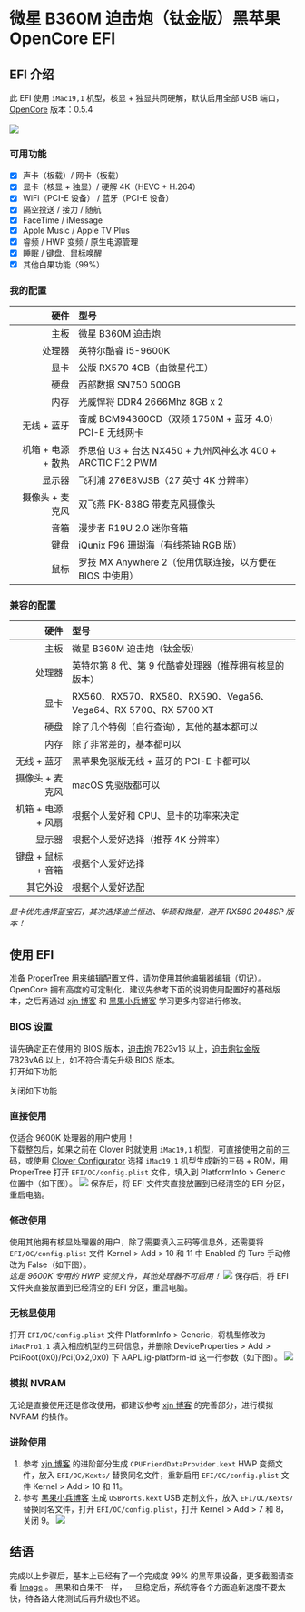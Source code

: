 # 微星 B360M 迫击炮（钛金版）黑苹果 OpenCore EFI

## EFI 介绍
此 EFI 使用 `iMac19,1` 机型，核显 + 独显共同硬解，默认启用全部 USB 端口，[OpenCore](https://github.com/acidanthera/OpenCorePkg) 版本：0.5.4<br>
<br>
![](https://raw.githubusercontent.com/GeQ1an/MSI-B360M-MORTAR-HACKINTOSH-OPENCORE-EFI/master/Images/About.png)

### 可用功能
- [x] 声卡（板载）/ 网卡（板载）
- [x] 显卡（核显 + 独显）/ 硬解 4K（HEVC + H.264）
- [x] WiFi（PCI-E 设备） / 蓝牙（PCI-E 设备）
- [x] 隔空投送 / 接力 / 随航
- [x] FaceTime / iMessage
- [x] Apple Music / Apple TV Plus
- [x] 睿频 / HWP 变频 / 原生电源管理
- [x] 睡眠 / 键盘、鼠标唤醒
- [x] 其他白果功能（99%）

### 我的配置

|         硬件       |                   型号                     | 
|-------------------:|:------------------------------------------|
|               主板 | 微星 B360M 迫击炮                               |
|             处理器 | 英特尔酷睿 i5-9600K                            |
|               显卡 | 公版 RX570 4GB（由微星代工）                    |
|               硬盘 | 西部数据 SN750 500GB                          |
|               内存 | 光威悍将 DDR4 2666Mhz 8GB x 2                 |
|        无线 + 蓝牙 | 奋威 BCM94360CD（双频 1750M + 蓝牙 4.0）PCI-E 无线网卡  |
|  机箱 + 电源 + 散热 | 乔思伯 U3 + 台达 NX450 + 九州风神玄冰 400 + ARCTIC F12 PWM |
|             显示器 | 飞利浦 276E8VJSB（27 英寸 4K 分辨率）                 |
|     摄像头 + 麦克风 | 双飞燕 PK-838G 带麦克风摄像头                       |
|               音箱 | 漫步者 R19U 2.0 迷你音箱                           |
|               键盘 | iQunix F96 珊瑚海（有线茶轴 RGB 版）                 |
|               鼠标 | 罗技 MX Anywhere 2（使用优联连接，以方便在 BIOS 中使用）   |

### 兼容的配置

|         硬件       |                              型号                           | 
|-------------------:|:------------------------------------------------------------|
|               主板 | 微星 B360M 迫击炮（钛金版）                                    |
|             处理器 | 英特尔第 8 代、第 9 代酷睿处理器（推荐拥有核显的版本）             |
|               显卡 | RX560、RX570、RX580、RX590、Vega56、Vega64、RX 5700、RX 5700 XT |
|               硬盘 | 除了几个特例（自行查询），其他的基本都可以                         |
|               内存 | 除了非常差的，基本都可以                                        |
|        无线 + 蓝牙 | 黑苹果免驱版无线 + 蓝牙的 PCI-E 卡都可以                          |
|     摄像头 + 麦克风 | macOS 免驱版都可以                                             |
|  机箱 + 电源 + 风扇 | 根据个人爱好和 CPU、显卡的功率来决定                               |
|             显示器 | 根据个人爱好选择（推荐 4K 分辨率）                                |
|  键盘 + 鼠标 + 音箱 | 根据个人爱好选择                                                |
|           其它外设 | 根据个人爱好选配                                              |

*显卡优先选择蓝宝石，其次选择迪兰恒进、华硕和微星，避开 RX580 2048SP 版本！*

## 使用 EFI
准备 [ProperTree](https://blog.xjn819.com/wp-content/uploads/2019/10/ProperTree.zip) 用来编辑配置文件，请勿使用其他编辑器编辑（切记）。<br>
OpenCore 拥有高度的可定制化，建议先参考下面的说明使用配置好的基础版本，之后再通过 [xjn 博客](https://blog.xjn819.com/?p=543) 和 [黑果小兵博客](https://blog.daliansky.net/OpenCore-BootLoader.html) 学习更多内容进行修改。

### BIOS 设置
请先确定正在使用的 BIOS 版本，[迫击炮](https://cn.msi.com/Motherboard/support/B360M-MORTAR) 7B23v16 以上，[迫击炮钛金版](https://cn.msi.com/Motherboard/support/B360M-MORTAR-TITANIUM) 7B23vA6 以上，如不符合请先升级 BIOS 版本。<br>
打开如下功能<br>

关闭如下功能<br>

### 直接使用
仅适合 9600K 处理器的用户使用！<br>
下载整包后，如果之前在 Clover 时就使用 `iMac19,1` 机型，可直接使用之前的三码，或使用 [Clover Configurator](https://mackie100projects.altervista.org/download-clover-configurator/) 选择 `iMac19,1` 机型生成新的三码 + ROM，用 ProperTree 打开 `EFI/OC/config.plist` 文件，填入到 PlatformInfo > Generic 位置中（如下图）。
![](https://raw.githubusercontent.com/GeQ1an/MSI-B360M-MORTAR-HACKINTOSH-OPENCORE-EFI/master/Images/ProperTree_PlatformInfo.png)
保存后，将 EFI 文件夹直接放置到已经清空的 EFI 分区，重启电脑。

### 修改使用
使用其他拥有核显处理器的用户，除了需要填入三码等信息外，还需要将 `EFI/OC/config.plist` 文件 Kernel > Add > 10 和 11 中 Enabled 的 Ture 手动修改为 False（如下图）。<br>
*这是 9600K 专用的 HWP 变频文件，其他处理器不可启用！*
![](https://github.com/GeQ1an/MSI-B360M-MORTAR-HACKINTOSH-OPENCORE-EFI/blob/master/Images/ProperTree_Kernel.png)
保存后，将 EFI 文件夹直接放置到已经清空的 EFI 分区，重启电脑。

### 无核显使用
打开 `EFI/OC/config.plist` 文件 PlatformInfo > Generic，将机型修改为 `iMacPro1,1` 填入相应机型的三码信息，并删除 DeviceProperties > Add > PciRoot(0x0)/Pci(0x2,0x0) 下 AAPL,ig-platform-id 这一行参数（如下图）。
![](https://raw.githubusercontent.com/GeQ1an/MSI-B360M-MORTAR-HACKINTOSH-OPENCORE-EFI/master/Images/ProperTree_DeviceProperties.png)

### 模拟 NVRAM
无论是直接使用还是修改使用，都建议参考 [xjn 博客](https://blog.xjn819.com/?p=543) 的完善部分，进行模拟 NVRAM 的操作。

### 进阶使用
1. 参考 [xjn 博客](https://blog.xjn819.com/?p=543) 的进阶部分生成 `CPUFriendDataProvider.kext` HWP 变频文件，放入 `EFI/OC/Kexts/` 替换同名文件，重新启用 `EFI/OC/config.plist` 文件 Kernel > Add > 10 和 11。
2. 参考 [黑果小兵博客](https://blog.daliansky.net/Intel-FB-Patcher-USB-Custom-Video.html) 生成 `USBPorts.kext` USB 定制文件，放入 `EFI/OC/Kexts/` 替换同名文件，打开 `EFI/OC/config.plist`，打开 Kernel > Add > 7 和 8，关闭 9。
![](https://github.com/GeQ1an/MSI-B360M-MORTAR-HACKINTOSH-OPENCORE-EFI/blob/master/Images/ProperTree_Kernel.png)

## 结语
完成以上步骤后，基本上已经有了一个完成度 99% 的黑苹果设备，更多截图请查看 [Image](https://github.com/GeQ1an/MSI-B360M-MORTAR-HACKINTOSH-OPENCORE-EFI/tree/master/Images) 。
黑果和白果不一样，一旦稳定后，系统等各个方面追新速度不要太快，待各路大佬测试后再升级也不迟。
